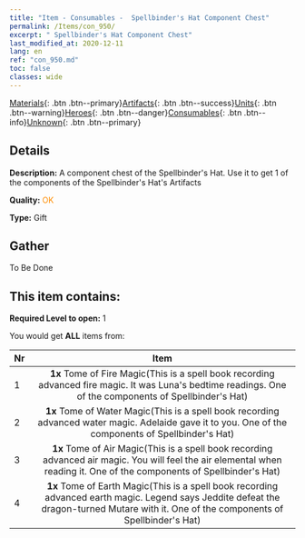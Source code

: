 ```yaml
---
title: "Item - Consumables -  Spellbinder's Hat Component Chest"
permalink: /Items/con_950/
excerpt: " Spellbinder's Hat Component Chest"
last_modified_at: 2020-12-11
lang: en
ref: "con_950.md"
toc: false
classes: wide
---
```

 [Materials](/Items/){: .btn .btn--primary}[Artifacts](/Items/Artifacts/){: .btn .btn--success}[Units](/Items/Units/){: .btn .btn--warning}[Heroes](/Items/Heroes/){: .btn .btn--danger}[Consumables](/Items/Consumables/){: .btn .btn--info}[Unknown](/Items/Unknown/){: .btn .btn--primary}

## Details
 **Description:** A component chest of the Spellbinder's Hat. Use it to get 1 of the components of the Spellbinder's Hat's Artifacts

 **Quality:** <span style="color: #FF8C00">OK</span>

 **Type:** Gift

## Gather

  To Be Done

## This item contains:

 **Required Level to open:** 1

 You would get **ALL** items  from:

  | Nr |      Item    |
  |:---|:------------:|
  | 1 |  **1x** Tome of Fire Magic(This is a spell book recording advanced fire magic. It was Luna's bedtime readings. One of the components of Spellbinder's Hat) | 
  | 2 |  **1x** Tome of Water Magic(This is a spell book recording advanced water magic. Adelaide gave it to you. One of the components of Spellbinder's Hat) | 
  | 3 |  **1x** Tome of Air Magic(This is a spell book recording advanced air magic. You will feel the air elemental when reading it. One of the components of Spellbinder's Hat) | 
  | 4 |  **1x** Tome of Earth Magic(This is a spell book recording advanced earth magic. Legend says Jeddite defeat the dragon-turned Mutare with it. One of the components of Spellbinder's Hat) | 
